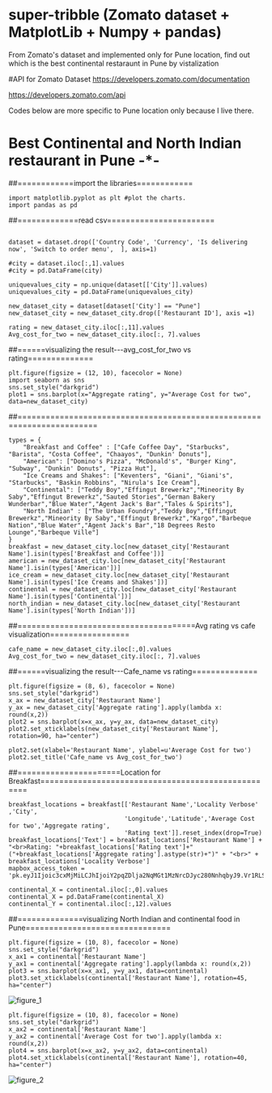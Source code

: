 # super-tribble (Zomato dataset + MatplotLib + Numpy + pandas)
From Zomato's dataset and implemented only for Pune location, find out which is the best continental restaraunt in Pune by vistalization

#API for Zomato Dataset
https://developers.zomato.com/documentation

https://developers.zomato.com/api

Codes below are more specific to Pune location only because I live there.

# Best Continental and North Indian restaurant in Pune -*-


##============import the libraries============
```import numpy as np #to import for mathematical calculations
import matplotlib.pyplot as plt #plot the charts.
import pandas as pd
```

##=============read csv=======================
```dataset = pd.read_csv('zomato.csv')

dataset = dataset.drop(['Country Code', 'Currency', 'Is delivering now', 'Switch to order menu',  ], axis=1)

#city = dataset.iloc[:,1].values
#city = pd.DataFrame(city)

uniquevalues_city = np.unique(dataset[['City']].values)
uniquevalues_city = pd.DataFrame(uniquevalues_city)

new_dataset_city = dataset[dataset['City'] == "Pune"]
new_dataset_city = new_dataset_city.drop(['Restaurant ID'], axis =1)

rating = new_dataset_city.iloc[:,11].values
Avg_cost_for_two = new_dataset_city.iloc[:, 7].values
```

##======visualizing the result---avg_cost_for_two vs rating==============
```
plt.figure(figsize = (12, 10), facecolor = None)
import seaborn as sns
sns.set_style("darkgrid")
plot1 = sns.barplot(x="Aggregate rating", y="Average Cost for two", data=new_dataset_city)
```
##=======================================================================
```
types = {
    "Breakfast and Coffee" : ["Cafe Coffee Day", "Starbucks", "Barista", "Costa Coffee", "Chaayos", "Dunkin' Donuts"],
    "American": ["Domino's Pizza", "McDonald's", "Burger King", "Subway", "Dunkin' Donuts", "Pizza Hut"],
    "Ice Creams and Shakes": ["Keventers", "Giani", "Giani's", "Starbucks", "Baskin Robbins", "Nirula's Ice Cream"],
    "Continental": ["Teddy Boy","Effingut Brewerkz","Mineority By Saby","Effingut Brewerkz","Sauted Stories","German Bakery Wunderbar","Blue Water","Agent Jack's Bar","Tales & Spirits"],
    "North Indian" : ["The Urban Foundry","Teddy Boy","Effingut Brewerkz","Mineority By Saby","Effingut Brewerkz","Kargo","Barbeque Nation","Blue Water","Agent Jack's Bar","18 Degrees Resto Lounge","Barbeque Ville"]
}
breakfast = new_dataset_city.loc[new_dataset_city['Restaurant Name'].isin(types['Breakfast and Coffee'])]
american = new_dataset_city.loc[new_dataset_city['Restaurant Name'].isin(types['American'])]
ice_cream = new_dataset_city.loc[new_dataset_city['Restaurant Name'].isin(types['Ice Creams and Shakes'])]
continental = new_dataset_city.loc[new_dataset_city['Restaurant Name'].isin(types['Continental'])]
north_indian = new_dataset_city.loc[new_dataset_city['Restaurant Name'].isin(types['North Indian'])]

```

##======================================Avg rating vs cafe visualization=================
```
cafe_name = new_dataset_city.iloc[:,0].values
Avg_cost_for_two = new_dataset_city.iloc[:, 7].values
```

##======visualizing the result---Cafe_name vs rating==============
```
plt.figure(figsize = (8, 6), facecolor = None)
sns.set_style("darkgrid")
x_ax = new_dataset_city['Restaurant Name']
y_ax = new_dataset_city['Aggregate rating'].apply(lambda x: round(x,2))
plot2 = sns.barplot(x=x_ax, y=y_ax, data=new_dataset_city)
plot2.set_xticklabels(new_dataset_city['Restaurant Name'], rotation=90, ha="center")

plot2.set(xlabel='Restaurant Name', ylabel=u'Average Cost for two')
plot2.set_title('Cafe_name vs Avg_cost_for_two')
```
##======================Location for Breakfast===================================================

```
breakfast_locations = breakfast[['Restaurant Name','Locality Verbose' ,'City',
                                'Longitude','Latitude','Average Cost for two','Aggregate rating',
                                'Rating text']].reset_index(drop=True)
breakfast_locations['Text'] = breakfast_locations['Restaurant Name'] + "<br>Rating: "+breakfast_locations['Rating text']+" ("+breakfast_locations['Aggregate rating'].astype(str)+")" + "<br>" + breakfast_locations['Locality Verbose']
mapbox_access_token = 'pk.eyJ1Ijoic3cxMjMiLCJhIjoiY2pqZDlja2NqMGt1MzNrcDJyc280NnhqbyJ9.Vr1RLSptPrL0rQak9VAJfw'

continental_X = continental.iloc[:,0].values
continental_X = pd.DataFrame(continental_X)
continental_Y = continental.iloc[:,12].values
```

##==============visualizing North Indian and continental food in Pune===============================
```
plt.figure(figsize = (10, 8), facecolor = None)
sns.set_style("darkgrid")
x_ax1 = continental['Restaurant Name']
y_ax1 = continental['Aggregate rating'].apply(lambda x: round(x,2))
plot3 = sns.barplot(x=x_ax1, y=y_ax1, data=continental)
plot3.set_xticklabels(continental['Restaurant Name'], rotation=45, ha="center")
```
![figure_1](https://user-images.githubusercontent.com/31384241/42827804-e525bb98-8a04-11e8-8ca4-b583421af7ea.png)
```
plt.figure(figsize = (10, 8), facecolor = None)
sns.set_style("darkgrid")
x_ax2 = continental['Restaurant Name']
y_ax2 = continental['Average Cost for two'].apply(lambda x: round(x,2))
plot4 = sns.barplot(x=x_ax2, y=y_ax2, data=continental)
plot4.set_xticklabels(continental['Restaurant Name'], rotation=40, ha="center")
```

![figure_2](https://user-images.githubusercontent.com/31384241/42827803-e4f5714a-8a04-11e8-9167-7a705ff9751c.png)

